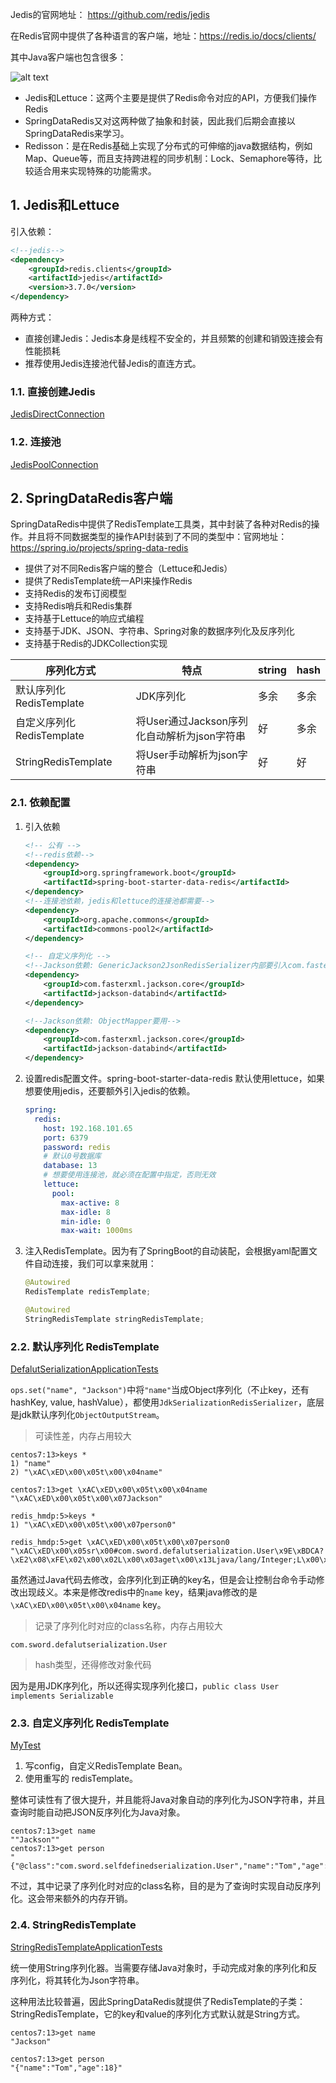Jedis的官网地址： https://github.com/redis/jedis

在Redis官网中提供了各种语言的客户端，地址：https://redis.io/docs/clients/

其中Java客户端也包含很多：

![alt text](https://cdn.jsdelivr.net/gh/sword4869/pic1@main/images/202407112220787.png)

- Jedis和Lettuce：这两个主要是提供了Redis命令对应的API，方便我们操作Redis
- SpringDataRedis又对这两种做了抽象和封装，因此我们后期会直接以SpringDataRedis来学习。
- Redisson：是在Redis基础上实现了分布式的可伸缩的java数据结构，例如Map、Queue等，而且支持跨进程的同步机制：Lock、Semaphore等待，比较适合用来实现特殊的功能需求。

## 1. Jedis和Lettuce

引入依赖：

```xml
<!--jedis-->
<dependency>
    <groupId>redis.clients</groupId>
    <artifactId>jedis</artifactId>
    <version>3.7.0</version>
</dependency>
```

两种方式：
- 直接创建Jedis：Jedis本身是线程不安全的，并且频繁的创建和销毁连接会有性能损耗
- 推荐使用Jedis连接池代替Jedis的直连方式。

### 1.1. 直接创建Jedis

[JedisDirectConnection](../jedis/src/main/java/com/sword/jedis/JedisDirectConnection.java)
### 1.2. 连接池

[JedisPoolConnection](../jedis/src/main/java/com/sword/jedis/JedisPoolConnection.java)
## 2. SpringDataRedis客户端

SpringDataRedis中提供了RedisTemplate工具类，其中封装了各种对Redis的操作。并且将不同数据类型的操作API封装到了不同的类型中：官网地址：https://spring.io/projects/spring-data-redis
- 提供了对不同Redis客户端的整合（Lettuce和Jedis）
- 提供了RedisTemplate统一API来操作Redis
- 支持Redis的发布订阅模型
- 支持Redis哨兵和Redis集群
- 支持基于Lettuce的响应式编程
- 支持基于JDK、JSON、字符串、Spring对象的数据序列化及反序列化
- 支持基于Redis的JDKCollection实现




|序列化方式|特点|string|hash|
|-|-|-|-|
|默认序列化 RedisTemplate|JDK序列化|多余|多余|
|自定义序列化 RedisTemplate|将User通过Jackson序列化自动解析为json字符串|好|多余|
|StringRedisTemplate|将User手动解析为json字符串|好|好|


### 2.1. 依赖配置

1. 引入依赖

    ```xml
    <!-- 公有 -->
    <!--redis依赖-->
    <dependency>
        <groupId>org.springframework.boot</groupId>
        <artifactId>spring-boot-starter-data-redis</artifactId>
    </dependency>
    <!--连接池依赖，jedis和lettuce的连接池都需要-->
    <dependency>
        <groupId>org.apache.commons</groupId>
        <artifactId>commons-pool2</artifactId>
    </dependency>
    ```
    ```xml
    <!-- 自定义序列化 -->
    <!--Jackson依赖: GenericJackson2JsonRedisSerializer内部要引入com.fasterxml.jackson-->
    <dependency>
        <groupId>com.fasterxml.jackson.core</groupId>
        <artifactId>jackson-databind</artifactId>
    </dependency>
    ```
    ```xml
    <!--Jackson依赖: ObjectMapper要用-->
    <dependency>
        <groupId>com.fasterxml.jackson.core</groupId>
        <artifactId>jackson-databind</artifactId>
    </dependency>
    ```

2. 设置redis配置文件。spring-boot-starter-data-redis 默认使用lettuce，如果想要使用jedis，还要额外引入jedis的依赖。

    ```yaml
    spring:
      redis:
        host: 192.168.101.65
        port: 6379
        password: redis
        # 默认0号数据库
        database: 13
        # 想要使用连接池，就必须在配置中指定，否则无效
        lettuce:
          pool:
            max-active: 8
            max-idle: 8
            min-idle: 0
            max-wait: 1000ms
    ```

3. 注入RedisTemplate。因为有了SpringBoot的自动装配，会根据yaml配置文件自动连接，我们可以拿来就用：

    ```java
    @Autowired
    RedisTemplate redisTemplate;
    ```
    ```java
    @Autowired
    StringRedisTemplate stringRedisTemplate;
    ```
### 2.2. 默认序列化 RedisTemplate

[DefalutSerializationApplicationTests](../ImportRedisTemplate/defalutSerialization/src/test/java/com/sword/defalutserialization/DefalutSerializationApplicationTests.java)

`ops.set("name", "Jackson")`中将`"name"`当成Object序列化（不止key，还有hashKey, value, hashValue），都使用`JdkSerializationRedisSerializer`，底层是jdk默认序列化`ObjectOutputStream`。

> 可读性差，内存占用较大
```
centos7:13>keys *
1) "name"
2) "\xAC\xED\x00\x05t\x00\x04name"

centos7:13>get \xAC\xED\x00\x05t\x00\x04name
"\xAC\xED\x00\x05t\x00\x07Jackson"
```

```
redis_hmdp:5>keys *
1) "\xAC\xED\x00\x05t\x00\x07person0"

redis_hmdp:5>get \xAC\xED\x00\x05t\x00\x07person0
"\xAC\xED\x00\x05sr\x00#com.sword.defalutserialization.User\x9E\xBDCA?\xE2\x08\xFE\x02\x00\x02L\x00\x03aget\x00\x13Ljava/lang/Integer;L\x00\x04namet\x00\x12Ljava/lang/String;xpsr\x00\x11java.lang.Integer\x12\xE2\xA0\xA4\xF7\x81\x878\x02\x00\x01I\x00\x05valuexr\x00\x10java.lang.Number\x86\xAC\x95\x1D\x0B\x94\xE0\x8B\x02\x00\x00xp\x00\x00\x00\x0Ct\x00\x04Anki"
```

虽然通过Java代码去修改，会序列化到正确的key名，但是会让控制台命令手动修改出现歧义。本来是修改redis中的`name` key，结果java修改的是 `\xAC\xED\x00\x05t\x00\x04name` key。

> 记录了序列化时对应的class名称，内存占用较大

`com.sword.defalutserialization.User`

> hash类型，还得修改对象代码

因为是用JDK序列化，所以还得实现序列化接口，`public class User implements Serializable`

### 2.3. 自定义序列化 RedisTemplate

[MyTest](../ImportRedisTemplate/selfDefinedSerialization/src/test/java/com/sword/selfdefinedserialization/MyTest.java)

1. 写config，自定义RedisTemplate Bean。
2. 使用重写的 redisTemplate。
   

整体可读性有了很大提升，并且能将Java对象自动的序列化为JSON字符串，并且查询时能自动把JSON反序列化为Java对象。

```
centos7:13>get name
""Jackson""
centos7:13>get person
"{"@class":"com.sword.selfdefinedserialization.User","name":"Tom","age":18}"
```
不过，其中记录了序列化时对应的class名称，目的是为了查询时实现自动反序列化。这会带来额外的内存开销。

### 2.4. StringRedisTemplate

[StringRedisTemplateApplicationTests](../ImportRedisTemplate/stringRedisTemplate/src/test/java/com/sword/stringredistemplate/StringRedisTemplateApplicationTests.java)

统一使用String序列化器。当需要存储Java对象时，手动完成对象的序列化和反序列化，将其转化为Json字符串。

这种用法比较普遍，因此SpringDataRedis就提供了RedisTemplate的子类：StringRedisTemplate，它的key和value的序列化方式默认就是String方式。

```
centos7:13>get name
"Jackson"

centos7:13>get person
"{"name":"Tom","age":18}"
```

